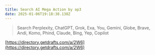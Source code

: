 ```yaml
---
title: Search AI Mega Action by ap3
date: 2025-01-06T19:18:38.138Z
---
```

    
> Search Perplexity, ChatGPT, Grok, Exa, You, Gemini, Globe, Brave, Andi, Komo, Phind, Claude, Bing, Yep, Copilot

[https://directory.getdrafts.com/a/2W6](https://directory.getdrafts.com/a/2W6)
